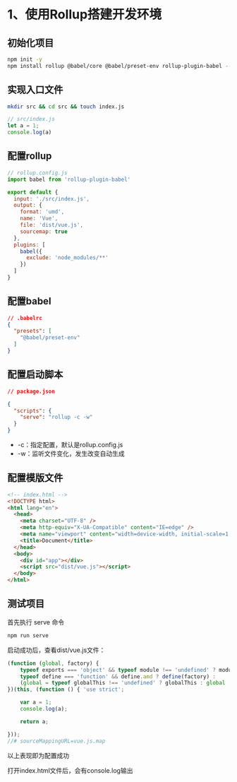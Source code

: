 # 1、使用Rollup搭建开发环境

## 初始化项目

``` bash
npm init -y
npm install rollup @babel/core @babel/preset-env rollup-plugin-babel --save-dev
```

## 实现入口文件

``` bash
mkdir src && cd src && touch index.js
```

``` js
// src/index.js
let a = 1;
console.log(a)
```

## 配置rollup

``` js
// rollup.config.js
import babel from 'rollup-plugin-babel'

export default {
  input: './src/index.js',
  output: {
    format: 'umd',
    name: 'Vue',
    file: 'dist/vue.js',
    sourcemap: true
  },
  plugins: [
    babel({
      exclude: 'node_modules/**'
    })
  ]
}
```

## 配置babel

``` json
// .babelrc
{
  "presets": [
    "@babel/preset-env"
  ]
}
```

## 配置启动脚本

``` json
// package.json

{
  "scripts": {
    "serve": "rollup -c -w"
  }
}
```
* -c：指定配置，默认是rollup.config.js
* -w：监听文件变化，发生改变自动生成

## 配置模版文件

``` html
<!-- index.html -->
<!DOCTYPE html>
<html lang="en">
  <head>
    <meta charset="UTF-8" />
    <meta http-equiv="X-UA-Compatible" content="IE=edge" />
    <meta name="viewport" content="width=device-width, initial-scale=1.0" />
    <title>Document</title>
  </head>
  <body>
    <div id="app"></div>
    <script src="dist/vue.js"></script>
  </body>
</html>
```

## 测试项目

首先执行 serve 命令

``` bash
npm run serve
```

启动成功后，查看dist/vue.js文件：

``` js
(function (global, factory) {
	typeof exports === 'object' && typeof module !== 'undefined' ? module.exports = factory() :
	typeof define === 'function' && define.amd ? define(factory) :
	(global = typeof globalThis !== 'undefined' ? globalThis : global || self, global.Vue = factory());
})(this, (function () { 'use strict';

	var a = 1;
	console.log(a);

	return a;

}));
//# sourceMappingURL=vue.js.map
```

以上表现即为配置成功

打开index.html文件后，会有console.log输出
